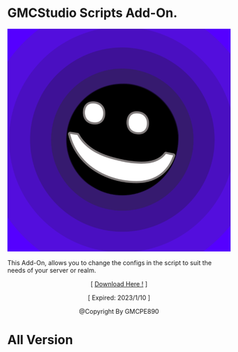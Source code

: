 # GMCStudio Scripts Add-On.

![](pack_icon.png?raw=true)

This Add-On, allows you to change the configs in the
script to suit the needs of your server or realm.
<p align="center">[ <a href="https://karyawan.co.id/b80sGj96y0Sp">Download Here !</a> ]</p>
<p align="center">[ Expired: 2023/1/10 ]</p>
<p align="center">@Copyright By GMCPE890</p>

# All Version
